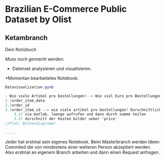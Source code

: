 # Brazilian E-Commerce Public Dataset by Olist
## Ketambranch

Dein Notizbuch

*Muss noch gemacht werden:*
* Datenset analysieren und visualisieren.

*Momentan bearbeitetes Notebook:
```csharp
Datavisualization.pynb

- Wie viele Artikel pro bestellungen?--> Wie viel Euro pro Bestellungen - Carsten
1.)order_item_data
2.)order_id 
3.)order_item_id --> wie viele artikel pro bestellungen? Durschnittliche anzahl der Produkte pro bestellung
	3.1) via matlab, laenge aufrufen und dann durch summe teilen
	3.2) durschnitt der Kosten bilder ueber 'price'
//Plot: Balkendiagramm?

.....
```

Jeder hat erstmal sein eigenes Notebook. Beim Masterbranch werden Ideen Commited die von mindestens einer weiteren Person 
akzeptiert werden. Also erstmal an eigenem Branch arbeiten und dann einen Request anfragen. 
